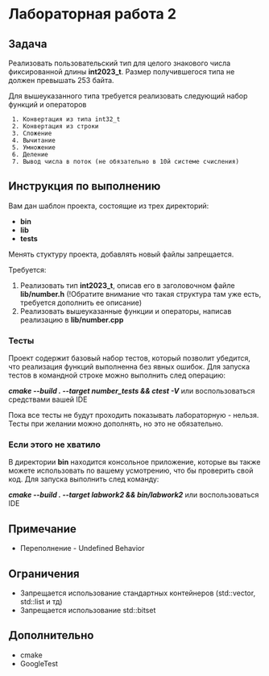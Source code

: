 # Лабораторная работа 2

## Задача

  Реализовать пользовательский тип для целого знакового числа фиксированной длины **int2023_t**.
  Размер получившегося типа не должен превышать 253 байтa.

  Для вышеуказанного типа требуется реализовать следующий набор функций и операторов

     1. Конвертация из типа int32_t
     2. Конвертация из строки
     3. Сложение
     4. Вычитание
     5. Умножение
     6. Деление
     7. Вывод числа в поток (не обязательно в 10й системе счисления)

## Инструкция по выполнению

Вам дан шаблон проекта, состоящие из трех директорий:
- **bin**
- **lib**
- **tests**

Менять стуктуру проекта, добавлять новый файлы запрещается.

Требуется:
  1. Реализовать тип **int2023_t**, описав его в заголовочном файле **lib/number.h** (!Обратите внимание что такая структура там уже есть, требуется дополнить ее описание)
  2. Реализовать вышеуказанные функции и операторы, написав реализацию в **lib/number.cpp**

### Тесты

Проект содержит базовый набор тестов, который позволит убедится, что реализация функций выполненна без явных ошибок.
Для запуска тестов в командной строке можно выполнить след операцию:

***cmake --build . --target number_tests && ctest -V***  или воспользоваться средствами вашей IDE

Пока все тесты не будут проходить показывать лабораторную - нельзя.
Тесты при желании можно дополнять, но это не обязательно.

### Если этого не хватило

В директории **bin** находится консольное приложение, которые вы также можете использовать по вашему усмотрению, что бы проверить свой код.
Для запуска выполнить след команду:

***cmake --build . --target labwork2 && bin/labwork2*** или воспользоваться IDE

## Примечание
 - Переполнение - Undefined Behavior

## Ограничения
 - Запрещается использование стандартных контейнеров (std::vector, std::list и тд)
 - Запрещается использование std::bitset

## Дополнительно
 - cmake
 - GoogleTest